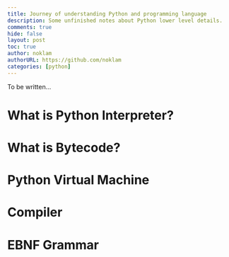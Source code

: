 ```yaml
---
title: Journey of understanding Python and programming language
description: Some unfinished notes about Python lower level details.
comments: true
hide: false
layout: post
toc: true
author: noklam
authorURL: https://github.com/noklam
categories: [python]
---
```

To be written...
# What is Python Interpreter?

# What is Bytecode?

# Python Virtual Machine

# Compiler

# EBNF Grammar
